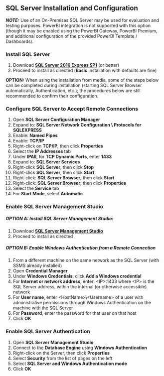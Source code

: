 ## SQL Server Installation and Configuration

**_NOTE:_** Use of an On-Premises SQL Server may be used for evaluation and testing purposes.  PowerBI integration is not supported with this option (though it may be enabled using the PowerBI Gateway, PowerBI Premium, and additional configuration of the provided PowerBI Template / Dashboards).

### Install SQL Server
1. Download [**SQL Server 2016 Express SP1**](http://www.microsoft.com/en-us/sql-server/sql-server-editions-express) (or better)
1. Proceed to install as directed (**Basic** installation with defaults are fine)

**OPTION:** When using the installation from media, some of the steps below can be completed during installation (starting SQL Server Browser automatically, Authentication, etc.); the procedures below are still recommended to confirm their configuration.

### Configure SQL Server to Accept Remote Connections
1. Open **SQL Server Configuration Manager**
1. Expand to: **SQL Server Network Configuration \ Protocols for SQLEXPRESS**
1. Enable: **Named Pipes**
1. Enable: **TCP/IP**
1. Right-click on **TCP/IP**, then click **Properties**
1. Select the **IP Addresses** tab
1. Under **IPAll**, for **TCP Dynamic Ports**, enter **1433**
1. Expand to: **SQL Server Services**
1. Right-click **SQL Server**, then click **Stop**
1. Right-click **SQL Server**, then click **Start**
1. Right-click: **SQL Server Browser**, then click **Start**
1. Right-click: **SQL Server Browser**, then click **Properties**
1. Select the **Service** tab
1. For **Start Mode**, select **Automatic**

### Enable SQL Server Management Studio
##### OPTION A: Install SQL Server Management Studio:
1. Download [**SQL Server Management Studio**](https://docs.microsoft.com/en-us/sql/ssms/download-sql-server-management-studio-ssms)
1. Proceed to install as directed

##### OPTION B: Enable Windows Authentication from a Remote Connection
1. From a different machine on the same network as the SQL Server (with SSMS already installed)
1. Open **Credential Manager**
1. Under **Windows Credentials**, click **Add a Windows credential**
1. For **Internet or network address**, enter: \<IP\>:1433 where \<IP\> is the SQL Server address, within the internal (or otherwise accessible) network
1. For **User name**, enter \<HostName\>\\\<Username\> of a user with administrative permissions through Windows Authentication on the machine with the SQL Server
1. For **Password**, enter the password for that user on that host
1. Click **OK**

### Enable SQL Server Authentication
1. Open **SQL Server Management Studio**
1. Connect to the **Database Engine** using **Windows Authentication**
1. Right-click on the Server, then click **Properties**
1. Select **Security** from the list of pages on the left
1. Select **SQL Server and Windows Authentication mode**
1. Click **OK**
